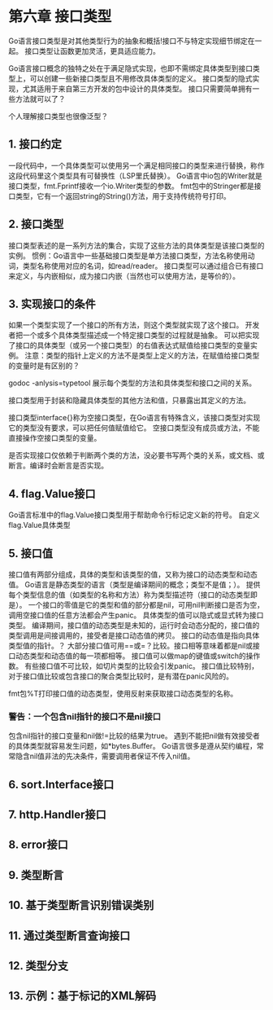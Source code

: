 # 第六章 接口类型
Go语言接口类型是对其他类型行为的抽象和概括!接口不与特定实现细节绑定在一起。
接口类型让函数更加灵活，更具适应能力。

Go语言接口概念的独特之处在于满足隐式实现，也即不需绑定具体类型到接口类型上，可以创建一些新接口类型且不用修改具体类型的定义。
接口类型的隐式实现，尤其适用于来自第三方开发的包中设计的具体类型。
接口只需要简单拥有一些方法就可以了？

个人理解接口类型也很像泛型？

## 1. 接口约定
一段代码中，一个具体类型可以使用另一个满足相同接口的类型来进行替换，称作这段代码里这个类型具有可替换性（LSP里氏替换）。
Go语言中io包的Writer就是接口类型，fmt.Fprintf接收一个io.Writer类型的参数。
fmt包中的Stringer都是接口类型，它有一个返回string的String()方法，用于支持传统符号打印。

## 2. 接口类型
接口类型表述的是一系列方法的集合，实现了这些方法的具体类型是该接口类型的实例。
惯例：Go语言中一些基础接口类型是单方法接口类型，方法名称使用动词，类型名称使用对应的名词，如read/reader。
接口类型可以通过组合已有接口来定义，与内嵌相似，成为接口内嵌（当然也可以使用方法，是等价的）。

## 3. 实现接口的条件
如果一个类型实现了一个接口的所有方法，则这个类型就实现了这个接口。
开发者把一个或多个具体类型描述成一个特定接口类型的过程就是抽象。
可以把实现了接口的具体类型（或另一个接口类型）的右值表达式赋值给接口类型的变量实例。
注意：类型的指针上定义的方法不是类型上定义的方法，在赋值给接口类型的变量时是有区别的？

godoc -anlysis=typetool 展示每个类型的方法和具体类型和接口之间的关系。

接口类型用于封装和隐藏具体类型的其他方法和值，只暴露出其定义的方法。

接口类型interface{}称为空接口类型，在Go语言有特殊含义，该接口类型对实现它的类型没有要求，可以把任何值赋值给它。
空接口类型没有成员或方法，不能直接操作空接口类型的变量。

是否实现接口仅依赖于判断两个类的方法，没必要书写两个类的关系，或文档、或断言。编译时会断言是否实现。

## 4. flag.Value接口
Go语言标准中的flag.Value接口类型用于帮助命令行标记定义新的符号。
自定义flag.Value具体类型

## 5. 接口值
接口值有两部分组成，具体的类型和该类型的值，又称为接口的动态类型和动态值。
Go语言是静态类型的语言（类型是编译期间的概念；类型不是值；）。
提供每个类型信息的值（如类型的名称和方法）称为类型描述符（接口的动态类型即是）。
一个接口的零值是它的类型和值的部分都是nil，可用nil判断接口是否为空，调用空接口值的任意方法都会产生panic。
具体类型的值可以隐式或显式转为接口类型。
编译期间，接口值的动态类型是未知的，运行时会动态分配的，接口值的类型调用是间接调用的，接受者是接口动态值的拷贝。
接口的动态值是指向具体类型值的指针。？
大部分接口值可用==或=？比较。接口相等意味着都是nil或接口动态类型和动态值的每一项都相等。
接口值可以做map的键值或switch的操作数。
有些接口值不可比较，如切片类型的比较会引发panic。
接口值比较特别，对于接口值比较或包含接口的聚合类型比较时，是有潜在panic风险的。

fmt包%T打印接口值的动态类型，使用反射来获取接口动态类型的名称。

### 警告：一个包含nil指针的接口不是nil接口
包含nil指针的接口变量和nil做!=比较的结果为true。
遇到不能把nil做有效接受者的具体类型就容易发生问题，如*bytes.Buffer。
Go语言很多是遵从契约编程，常常隐含nil值非法的先决条件，需要调用者保证不传入nil值。

## 6. sort.Interface接口
## 7. http.Handler接口
## 8. error接口
## 9. 类型断言
## 10. 基于类型断言识别错误类别
## 11. 通过类型断言查询接口
## 12. 类型分支
## 13. 示例：基于标记的XML解码